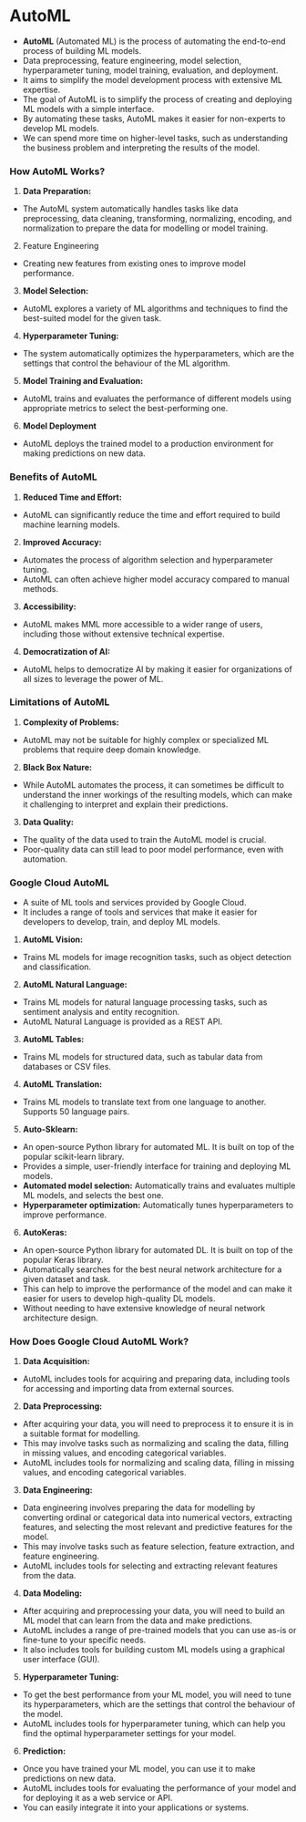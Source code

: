 # AutoML

- **AutoML** (Automated ML) is the process of automating the end-to-end process of building ML models.
- Data preprocessing, feature engineering, model selection, hyperparameter tuning, model training, evaluation, and deployment.
- It aims to simplify the model development process with extensive ML expertise.
- The goal of AutoML is to simplify the process of creating and deploying ML models with a simple interface.
- By automating these tasks, AutoML makes it easier for non-experts to develop ML models.
- We can spend more time on higher-level tasks, such as understanding the business problem and interpreting the results of the model.

### How AutoML Works?

1. **Data Preparation:** 
- The AutoML system automatically handles tasks like data preprocessing, data cleaning, transforming, normalizing, encoding, and normalization to prepare the data for modelling or model training.

2. Feature Engineering
- Creating new features from existing ones to improve model performance.

3. **Model Selection:** 
- AutoML explores a variety of ML algorithms and techniques to find the best-suited model for the given task.

4. **Hyperparameter Tuning:** 
- The system automatically optimizes the hyperparameters, which are the settings that control the behaviour of the ML algorithm.

5. **Model Training and Evaluation:** 
- AutoML trains and evaluates the performance of different models using appropriate metrics to select the best-performing one.

6. **Model Deployment**
- AutoML deploys the trained model to a production environment for making predictions on new data.

### Benefits of AutoML

1. **Reduced Time and Effort:** 
- AutoML can significantly reduce the time and effort required to build machine learning models.

2. **Improved Accuracy:** 
- Automates the process of algorithm selection and hyperparameter tuning.
- AutoML can often achieve higher model accuracy compared to manual methods.

3. **Accessibility:** 
- AutoML makes MML more accessible to a wider range of users, including those without extensive technical expertise.

4. **Democratization of AI:** 
- AutoML helps to democratize AI by making it easier for organizations of all sizes to leverage the power of ML.

### Limitations of AutoML

1. **Complexity of Problems:** 
- AutoML may not be suitable for highly complex or specialized ML problems that require deep domain knowledge.

2. **Black Box Nature:** 
- While AutoML automates the process, it can sometimes be difficult to understand the inner workings of the resulting models, which can make it challenging to interpret and explain their predictions.

3. **Data Quality:** 
- The quality of the data used to train the AutoML model is crucial.
- Poor-quality data can still lead to poor model performance, even with automation.

### Google Cloud AutoML

- A suite of ML tools and services provided by Google Cloud.
- It includes a range of tools and services that make it easier for developers to develop, train, and deploy ML models. 

1. **AutoML Vision:** 
- Trains ML models for image recognition tasks, such as object detection and classification.

2. **AutoML Natural Language:** 
- Trains ML models for natural language processing tasks, such as sentiment analysis and entity recognition.
- AutoML Natural Language is provided as a REST API.

3. **AutoML Tables:** 
- Trains ML models for structured data, such as tabular data from databases or CSV files.

4. **AutoML Translation:**
- Trains ML models to translate text from one language to another. Supports 50 language pairs.

5. **Auto-Sklearn:**
- An open-source Python library for automated ML. It is built on top of the popular scikit-learn library.
- Provides a simple, user-friendly interface for training and deploying ML models.
- **Automated model selection:** Automatically trains and evaluates multiple ML models, and selects the best one.
- **Hyperparameter optimization:** Automatically tunes hyperparameters to improve performance.

6. **AutoKeras:**
- An open-source Python library for automated DL. It is built on top of the popular Keras library.  
- Automatically searches for the best neural network architecture for a given dataset and task.
- This can help to improve the performance of the model and can make it easier for users to develop high-quality DL models.
- Without needing to have extensive knowledge of neural network architecture design.

### How Does Google Cloud AutoML Work?

1. **Data Acquisition:** 
- AutoML includes tools for acquiring and preparing data, including tools for accessing and importing data from external sources.

2. **Data Preprocessing:** 
- After acquiring your data, you will need to preprocess it to ensure it is in a suitable format for modelling.
- This may involve tasks such as normalizing and scaling the data, filling in missing values, and encoding categorical variables.
- AutoML includes tools for normalizing and scaling data, filling in missing values, and encoding categorical variables.

3. **Data Engineering:** 
- Data engineering involves preparing the data for modelling by converting ordinal or categorical data into numerical vectors, extracting features, and selecting the most relevant and predictive features for the model.
- This may involve tasks such as feature selection, feature extraction, and feature engineering.
- AutoML includes tools for selecting and extracting relevant features from the data.

4. **Data Modeling:** 
- After acquiring and preprocessing your data, you will need to build an ML model that can learn from the data and make predictions.
- AutoML includes a range of pre-trained models that you can use as-is or fine-tune to your specific needs.
- It also includes tools for building custom ML models using a graphical user interface (GUI).

5. **Hyperparameter Tuning:** 
- To get the best performance from your ML model, you will need to tune its hyperparameters, which are the settings that control the behaviour of the model.
- AutoML includes tools for hyperparameter tuning, which can help you find the optimal hyperparameter settings for your model.

6. **Prediction:**
- Once you have trained your ML model, you can use it to make predictions on new data.
- AutoML includes tools for evaluating the performance of your model and for deploying it as a web service or API.
- You can easily integrate it into your applications or systems.
